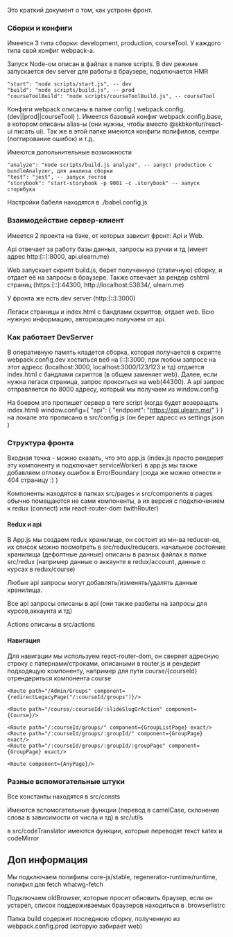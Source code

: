 Это краткий документ о том, как устроен фронт.

### Сборки и конфиги

Имеется 3 типа сборки: development, production, courseTool. У каждого типа свой конфиг webpack-а.

Запуск Node-ом описан в файлах в папке scripts. В dev режиме запускается dev server для работы в браузере, подключается HMR

    "start": "node scripts/start.js", -- dev
    "build": "node scripts/build.js", -- prod
    "courseToolBuild": "node scripts/courseToolBuild.js", -- courseTool
    
Конфиги webpack описаны в папке config ( webpack.config.(dev||prod||courseTool) ). 
Имеется базовый конфиг webpack.config.base, в котором описаны alias-ы (они нужны, чтобы вместо @skbkontur/react-ui писать ui).
Так же в этой папке имеются конфиги полифилов, сентри (логгирование ошибок) и т.д.
    
Имеются допольнительные возможности
    
    "analyze": "node scripts/build.js analyze", -- запуст production с bundleAnalyzer, для анализа сборки
    "test": "jest", -- запуск тестов
    "storybook": "start-storybook -p 9001 -c .storybook" -- запуск сторибука
    
Настройки бабеля находятся в ./babel.config.js


### Взаимодействие сервер-клиент

Имеется 2 проекта на бэке, от которых зависит фронт: Api и Web. 

Api отвечает за работу базы данных, запросы на ручки и тд (имеет адрес http:[::]:8000, api.ulearn.me)

Web запускает скрипт build.js, берет полученную (статичную) сборку, и отдает её на запросы в браузере.
Также отвечает за рендер cshtml страниц (https:[::]:44300, http://localhost:53834/, ulearn.me)

У фронта же есть dev server (http:[::]:3000)

Легаси страницы и index.html с бандлами скриптов, отдает web.
Всю нужную информацию, авторизацию получаем от api.

### Как работает DevServer

В оперативную память кладется сборка, которая получается в скрипте webpack.config.dev
хоститься веб на [::]:3000, при любом запросе на этот адресс (localhost:3000, localhost:3000/123/123 и тд)
отдается index.html с бандлами скриптов (в общем заменяет web).
Далее, если нужна легаси страница, запрос прокситься на web(44300).
А api запрос отправляется по 8000 адресу, который мы получаем из window.config

На боевом это пропишет сервер в теге script (когда будет возвращать index.html)
window.config={
  "api": {
    "endpoint": "https://api.ulearn.me/"
  }
}
на локале это прописано в src/config.js (он берет адресс из settings.json )

### Структура фронта

Входная точка - можно сказать, что это app.js (index.js просто рендерит эту компоненту и подключает serviceWorker)
в app.js мы также добавляем отловку ошибок в ErrorBoundary (сюда же можно отнести и 404 страницу :) )

Компоненты находятся в папках src/pages и src/components
в pages обычно помещаются не сами компоненты, а их версия с подключением к redux (connect) или react-router-dom (withRouter) 

#### Redux и api

В App.js мы создаем redux хранилище, он состоит из мн-ва reducer-ов, их список можно посмотреть в src/redux/reducers. 
начальное состояние хранилища (дефолтные данные) описаны в разных файлах в папке src/redux
(например данные о аккаунте в redux/account, данные о курсах в redux/course)

Любые api запросы могут добавлять/изменять/удалять данные хранилища.

Все api запросы описаны в api (они также разбиты на запросы для курсов,аккаунта и тд)

Actions описаны в src/actions

#### Навигация

Для навигации мы используем react-router-dom, он сверяет адресную строку с патернами/строками, описаными в router.js
и рендерит подходящую компоненту, например для пути course/{courseId} отрендериться компонента course
```
<Route path="/Admin/Groups" component={redirectLegacyPage("/:courseId/groups")}/>

<Route path="/course/:courseId/:slideSlugOrAction" component={Course}/>

<Route path="/:courseId/groups/" component={GroupListPage} exact/>
<Route path="/:courseId/groups/:groupId/" component={GroupPage} exact/>
<Route path="/:courseId/groups/:groupId/:groupPage" component={GroupPage} exact/>

<Route component={AnyPage}/>
```

### Разные вспомогательные штуки  

Все константы находятся в src/consts

Имеются вспомогательные функции (перевод в camelCase, склонение слова в зависимости от числа и тд) в src/utils

в src/codeTranslator имеются функции, которые переводят текст katex и codeMirror

## Доп информация

Мы подключаем полифилы core-js/stable, regenerator-runtime/runtime, полифил для fetch whatwg-fetch

Подключаем oldBrowser, которые просит обновить браузер, если он устарел, список поддерживаемых браузеров находиться в .browserlistrc

Папка build содержит последнюю сборку, полученную из webpack.config.prod (которую забирает web)
